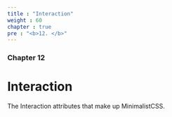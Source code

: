 ```yaml
---
title : "Interaction"
weight : 60
chapter : true
pre : "<b>12. </b>"
---
```

### Chapter 12

# Interaction

The Interaction attributes that make up MinimalistCSS.